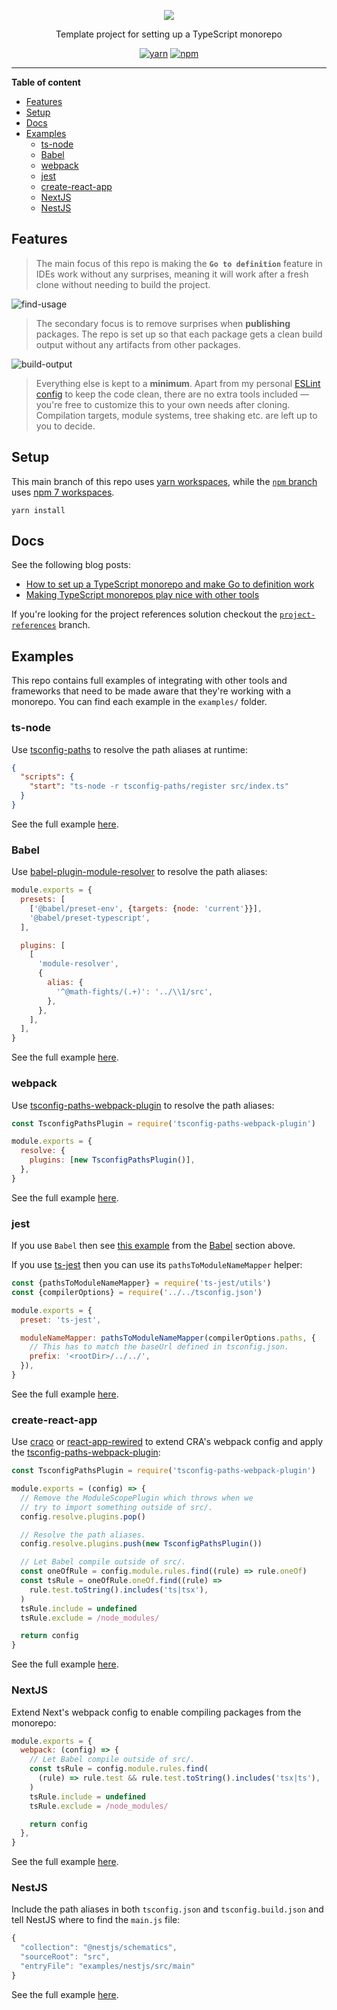 <!--suppress HtmlDeprecatedAttribute -->
<div align="center">

![](media/monorepo.png)

Template project for setting up a TypeScript monorepo

[![yarn](https://github.com/math-fights/ts-monorepo/actions/workflows/yarn.yml/badge.svg)](https://github.com/math-fights/ts-monorepo/actions/workflows/yarn.yml)
[![npm](https://github.com/math-fights/ts-monorepo/actions/workflows/npm.yml/badge.svg)](https://github.com/math-fights/ts-monorepo/actions/workflows/npm.yml)

</div>

---

<!-- START doctoc generated TOC please keep comment here to allow auto update -->
<!-- DON'T EDIT THIS SECTION, INSTEAD RE-RUN doctoc TO UPDATE -->

**Table of content**

- [Features](#features)
- [Setup](#setup)
- [Docs](#docs)
- [Examples](#examples)
  - [ts-node](#ts-node)
  - [Babel](#babel)
  - [webpack](#webpack)
  - [jest](#jest)
  - [create-react-app](#create-react-app)
  - [NextJS](#nextjs)
  - [NestJS](#nestjs)

<!-- END doctoc generated TOC please keep comment here to allow auto update -->

## Features

> The main focus of this repo is making the **`Go to definition`** feature in
> IDEs work without any surprises, meaning it will work after a fresh clone
> without needing to build the project.

![find-usage](./media/find-usage.gif)

> The secondary focus is to remove surprises when **publishing** packages. The
> repo is set up so that each package gets a clean build output without any
> artifacts from other packages.

![build-output](./media/build-output.png)

> Everything else is kept to a **minimum**. Apart from my personal
> [ESLint config](.eslintrc.js) to keep the code clean, there are no extra tools
> included — you're free to customize this to your own needs after cloning.
> Compilation targets, module systems, tree shaking etc. are left up to you to
> decide.

## Setup

This main branch of this repo uses
[yarn workspaces](https://classic.yarnpkg.com/en/docs/workspaces/), while the
[`npm` branch](https://github.com/math-fights/ts-monorepo/tree/npm) uses
[npm 7 workspaces](https://docs.npmjs.com/cli/v7/using-npm/workspaces).

```
yarn install
```

## Docs

See the following blog posts:

- [How to set up a TypeScript monorepo and make Go to definition work](https://medium.com/@math-fights/how-to-set-up-a-typescript-monorepo-with-lerna-c6acda7d4559)
- [Making TypeScript monorepos play nice with other tools](https://medium.com/@math-fights/making-typescript-monorepos-play-nice-with-other-tools-a8d197fdc680)

If you're looking for the project references solution checkout the
[`project-references`](https://github.com/math-fights/lerna-ts/tree/project-references)
branch.

## Examples

This repo contains full examples of integrating with other tools and frameworks
that need to be made aware that they're working with a monorepo. You can find
each example in the `examples/` folder.

### ts-node

Use [tsconfig-paths](https://www.npmjs.com/package/tsconfig-paths) to resolve
the path aliases at runtime:

```json
{
  "scripts": {
    "start": "ts-node -r tsconfig-paths/register src/index.ts"
  }
}
```

See the full example [here](examples/ts-node).

### Babel

Use
[babel-plugin-module-resolver](https://www.npmjs.com/package/babel-plugin-module-resolver)
to resolve the path aliases:

```js
module.exports = {
  presets: [
    ['@babel/preset-env', {targets: {node: 'current'}}],
    '@babel/preset-typescript',
  ],

  plugins: [
    [
      'module-resolver',
      {
        alias: {
          '^@math-fights/(.+)': '../\\1/src',
        },
      },
    ],
  ],
}
```

See the full example [here](examples/jest-babel).

### webpack

Use
[tsconfig-paths-webpack-plugin](https://www.npmjs.com/package/tsconfig-paths-webpack-plugin)
to resolve the path aliases:

```js
const TsconfigPathsPlugin = require('tsconfig-paths-webpack-plugin')

module.exports = {
  resolve: {
    plugins: [new TsconfigPathsPlugin()],
  },
}
```

See the full example [here](examples/webpack).

### jest

If you use `Babel` then see [this example](examples/jest-babel) from the
[Babel](#babel) section above.

If you use [ts-jest](https://github.com/kulshekhar/ts-jest) then you can use its
`pathsToModuleNameMapper` helper:

```js
const {pathsToModuleNameMapper} = require('ts-jest/utils')
const {compilerOptions} = require('../../tsconfig.json')

module.exports = {
  preset: 'ts-jest',

  moduleNameMapper: pathsToModuleNameMapper(compilerOptions.paths, {
    // This has to match the baseUrl defined in tsconfig.json.
    prefix: '<rootDir>/../../',
  }),
}
```

See the full example [here](examples/jest-tsjest).

### create-react-app

Use [craco](https://www.npmjs.com/package/@craco/craco) or
[react-app-rewired](https://www.npmjs.com/package/react-app-rewired) to extend
CRA's webpack config and apply the
[tsconfig-paths-webpack-plugin](https://www.npmjs.com/package/tsconfig-paths-webpack-plugin):

```js
const TsconfigPathsPlugin = require('tsconfig-paths-webpack-plugin')

module.exports = (config) => {
  // Remove the ModuleScopePlugin which throws when we
  // try to import something outside of src/.
  config.resolve.plugins.pop()

  // Resolve the path aliases.
  config.resolve.plugins.push(new TsconfigPathsPlugin())

  // Let Babel compile outside of src/.
  const oneOfRule = config.module.rules.find((rule) => rule.oneOf)
  const tsRule = oneOfRule.oneOf.find((rule) =>
    rule.test.toString().includes('ts|tsx'),
  )
  tsRule.include = undefined
  tsRule.exclude = /node_modules/

  return config
}
```

See the full example [here](examples/cra).

### NextJS

Extend Next's webpack config to enable compiling packages from the monorepo:

```js
module.exports = {
  webpack: (config) => {
    // Let Babel compile outside of src/.
    const tsRule = config.module.rules.find(
      (rule) => rule.test && rule.test.toString().includes('tsx|ts'),
    )
    tsRule.include = undefined
    tsRule.exclude = /node_modules/

    return config
  },
}
```

See the full example [here](examples/nextjs).

### NestJS

Include the path aliases in both `tsconfig.json` and `tsconfig.build.json` and
tell NestJS where to find the `main.js` file:

```js
{
  "collection": "@nestjs/schematics",
  "sourceRoot": "src",
  "entryFile": "examples/nestjs/src/main"
}
```

See the full example [here](examples/nestjs).
